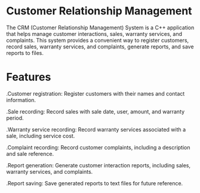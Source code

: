# Customer Relationship Management

The CRM (Customer Relationship Management) System is a C++ application that helps manage customer interactions, sales, warranty services, and complaints. 
This system provides a convenient way to register customers, record sales, warranty services, and complaints, generate reports, and save reports to files.

# Features
.Customer registration: Register customers with their names and contact information.


.Sale recording: Record sales with sale date, user, amount, and warranty period.


.Warranty service recording: Record warranty services associated with a sale, including service cost.


.Complaint recording: Record customer complaints, including a description and sale reference.


.Report generation: Generate customer interaction reports, including sales, warranty services, and complaints.


.Report saving: Save generated reports to text files for future reference.
